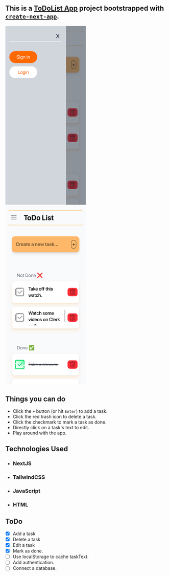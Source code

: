 ## This is a [ToDoList App](https://t0d0-list-app.vercel.app/) project bootstrapped with [`create-next-app`](https://github.com/vercel/next.js/tree/canary/packages/create-next-app).


<img src='./imgs/app-with-sidebar.png' width='50%' />
<br/>
<img src='./imgs/app-main-page.png' width='50%' />

## Things you can do
- Click the `+` button (or hit `Enter`) to add a task.
- Click the red trash icon to delete a task.
- Click the checkmark to mark a task as done.
- Directly click on a task's text to edit.
- Play around with the app.

## Technologies Used
- ### NextJS
- ### TailwindCSS
- ### JavaScript
- ### HTML

## ToDo
- [x] Add a task
- [x] Delete a task
- [x] Edit a task
- [x] Mark as done.
- [ ] Use localStorage to cache taskText.
- [ ] Add authentication.
- [ ] Connect a database. 